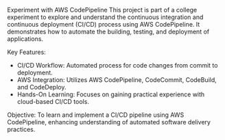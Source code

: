 Experiment with AWS CodePipeline
This project is part of a college experiment to explore and understand the continuous integration and continuous deployment (CI/CD) process using AWS CodePipeline. It demonstrates how to automate the building, testing, and deployment of applications.

Key Features:
* CI/CD Workflow: Automated process for code changes from commit to deployment.
* AWS Integration: Utilizes AWS CodePipeline, CodeCommit, CodeBuild, and CodeDeploy.
* Hands-On Learning: Focuses on gaining practical experience with cloud-based CI/CD tools.
  
  
Objective:
To learn and implement a CI/CD pipeline using AWS CodePipeline, enhancing understanding of automated software delivery practices.
